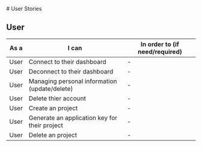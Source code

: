 # User Stories

## User
| As a | I can | In order to (if need/required) |
|--|--|--|
| User | Connect to their dashboard | - |
| User | Deconnect to their dashboard | - |
| User | Managing personal information (update/delete) | - |
| User | Delete thier account | - |
| User | Create an project | - |
| User | Generate an application key for their project | - |
| User | Delete an project | - |